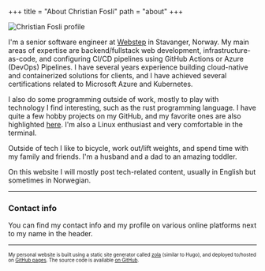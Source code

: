+++
title = "About Christian Fosli"
path = "about"
+++

![Christian Fosli profile](/me-2023-09.png)

I'm a senior software engineer at [Webstep](https://www.webstep.no/christian-fosli/) in Stavanger, Norway.
My main areas of expertise are backend/fullstack web development, infrastructure-as-code,
and configuring CI/CD pipelines using GitHub Actions or Azure (DevOps) Pipelines.
I have several years experience building cloud-native and containerized solutions for clients,
and I have achieved several certifications related to Microsoft Azure and Kubernetes.

I also do some programming outside of work, mostly to play with technology I find interesting,
such as the rust programming language.
I have quite a few hobby projects on my GitHub, and my favorite ones are also highlighted [here](/projects).
I'm also a Linux enthusiast and very comfortable in the terminal.

Outside of tech I like to bicycle, work out/lift weights, and spend time with my family and friends.
I'm a husband and a dad to an amazing toddler.

On this website I will mostly post tech-related content, usually in English but sometimes in Norwegian.

---

### Contact info

You can find my contact info and my profile on various online platforms next to my name in the header.

---

<sub><sup>My personal website is built using a static site generator called [zola](https://www.getzola.org/) (similar to Hugo),
and deployed to/hosted on [GitHub pages](https://pages.github.com/).
The source code is available [on GitHub](https://github.com/christianfosli/christianfosli.github.io).<sub><sup>

